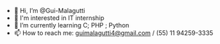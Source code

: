 - 👋 Hi, I’m @Gui-Malagutti
- 👀 I'm interested in IT internship
- 🌱 I’m currently learning C; PHP ; Python
- 📫 How to reach me: guimalagutti4@gmail.com / (55) 11 94259-3335

<!---
Gui-Malagutti/Gui-Malagutti is a ✨ special ✨ repository because its `README.md` (this file) appears on your GitHub profile.
You can click the Preview link to take a look at your changes.
--->
